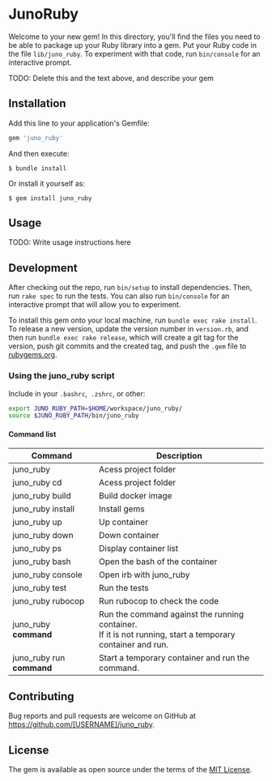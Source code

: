 # JunoRuby

Welcome to your new gem! In this directory, you'll find the files you need to be able to package up your Ruby library into a gem. Put your Ruby code in the file `lib/juno_ruby`. To experiment with that code, run `bin/console` for an interactive prompt.

TODO: Delete this and the text above, and describe your gem

## Installation

Add this line to your application's Gemfile:

```ruby
gem 'juno_ruby'
```

And then execute:

    $ bundle install

Or install it yourself as:

    $ gem install juno_ruby

## Usage

TODO: Write usage instructions here

## Development

After checking out the repo, run `bin/setup` to install dependencies. Then, run `rake spec` to run the tests. You can also run `bin/console` for an interactive prompt that will allow you to experiment.

To install this gem onto your local machine, run `bundle exec rake install`. To release a new version, update the version number in `version.rb`, and then run `bundle exec rake release`, which will create a git tag for the version, push git commits and the created tag, and push the `.gem` file to [rubygems.org](https://rubygems.org).

### Using the juno_ruby script

Include in your `.bashrc`,` .zshrc`, or other:

```bash
export JUNO_RUBY_PATH=$HOME/workspace/juno_ruby/
source $JUNO_RUBY_PATH/bin/juno_ruby
```

#### Command list

| Command                   | Description                                                                                                  |
| ------------------------- | ------------------------------------------------------------------------------------------------------------ |
| juno_ruby                 | Acess project folder                                                                                         |
| juno_ruby cd              | Acess project folder                                                                                         |
| juno_ruby build           | Build docker image                                                                                           |
| juno_ruby install         | Install gems                                                                                                 |
| juno_ruby up              | Up container                                                                                                 |
| juno_ruby down            | Down container                                                                                               |
| juno_ruby ps              | Display container list                                                                                       |
| juno_ruby bash            | Open the bash of the container                                                                               |
| juno_ruby console         | Open irb with juno_ruby                                                                                      |
| juno_ruby test            | Run the tests                                                                                                |
| juno_ruby rubocop         | Run rubocop to check the code                                                                                |
| juno_ruby **command**     | Run the command against the running container.<br>If it is not running, start a temporary container and run. |
| juno_ruby run **command** | Start a temporary container and run the command.                                                             |

## Contributing

Bug reports and pull requests are welcome on GitHub at https://github.com/[USERNAME]/juno_ruby.

## License

The gem is available as open source under the terms of the [MIT License](https://opensource.org/licenses/MIT).
